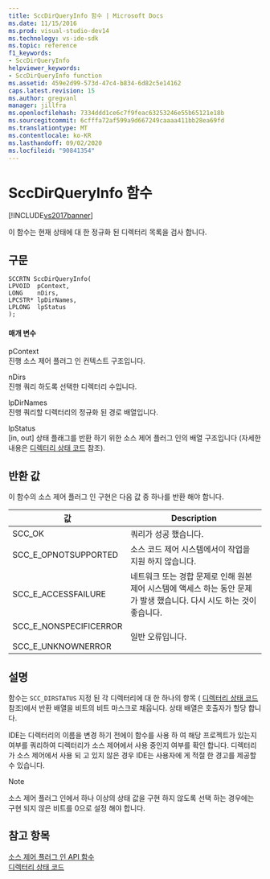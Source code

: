 ```yaml
---
title: SccDirQueryInfo 함수 | Microsoft Docs
ms.date: 11/15/2016
ms.prod: visual-studio-dev14
ms.technology: vs-ide-sdk
ms.topic: reference
f1_keywords:
- SccDirQueryInfo
helpviewer_keywords:
- SccDirQueryInfo function
ms.assetid: 459e2d99-573d-47c4-b834-6d82c5e14162
caps.latest.revision: 15
ms.author: gregvanl
manager: jillfra
ms.openlocfilehash: 7334ddd1ce6c7f9feac63253246e55b65121e18b
ms.sourcegitcommit: 6cfffa72af599a9d667249caaaa411bb28ea69fd
ms.translationtype: MT
ms.contentlocale: ko-KR
ms.lasthandoff: 09/02/2020
ms.locfileid: "90841354"
---
```

# <a name="sccdirqueryinfo-function"></a>SccDirQueryInfo 함수
[!INCLUDE[vs2017banner](../includes/vs2017banner.md)]

이 함수는 현재 상태에 대 한 정규화 된 디렉터리 목록을 검사 합니다.  
  
## <a name="syntax"></a>구문  
  
```cpp#  
SCCRTN SccDirQueryInfo(  
LPVOID  pContext,  
LONG    nDirs,  
LPCSTR* lpDirNames,  
LPLONG  lpStatus  
);  
```  
  
#### <a name="parameters"></a>매개 변수  
 pContext  
 진행 소스 제어 플러그 인 컨텍스트 구조입니다.  
  
 nDirs  
 진행 쿼리 하도록 선택한 디렉터리 수입니다.  
  
 lpDirNames  
 진행 쿼리할 디렉터리의 정규화 된 경로 배열입니다.  
  
 lpStatus  
 [in, out] 상태 플래그를 반환 하기 위한 소스 제어 플러그 인의 배열 구조입니다 (자세한 내용은 [디렉터리 상태 코드](../extensibility/directory-status-code-enumerator.md) 참조).  
  
## <a name="return-value"></a>반환 값  
 이 함수의 소스 제어 플러그 인 구현은 다음 값 중 하나를 반환 해야 합니다.  
  
|값|Description|  
|-----------|-----------------|  
|SCC_OK|쿼리가 성공 했습니다.|  
|SCC_E_OPNOTSUPPORTED|소스 코드 제어 시스템에서이 작업을 지원 하지 않습니다.|  
|SCC_E_ACCESSFAILURE|네트워크 또는 경합 문제로 인해 원본 제어 시스템에 액세스 하는 동안 문제가 발생 했습니다. 다시 시도 하는 것이 좋습니다.|  
|SCC_E_NONSPECIFICERROR<br /><br /> SCC_E_UNKNOWNERROR|일반 오류입니다.|  
  
## <a name="remarks"></a>설명  
 함수는 `SCC_DIRSTATUS` 지정 된 각 디렉터리에 대 한 하나의 항목 ( [디렉터리 상태 코드](../extensibility/directory-status-code-enumerator.md)참조)에서 반환 배열을 비트의 비트 마스크로 채웁니다. 상태 배열은 호출자가 할당 합니다.  
  
 IDE는 디렉터리의 이름을 변경 하기 전에이 함수를 사용 하 여 해당 프로젝트가 있는지 여부를 쿼리하여 디렉터리가 소스 제어에서 사용 중인지 여부를 확인 합니다. 디렉터리가 소스 제어에서 사용 되 고 있지 않은 경우 IDE는 사용자에 게 적절 한 경고를 제공할 수 있습니다.  
  
> [!NOTE]
> 소스 제어 플러그 인에서 하나 이상의 상태 값을 구현 하지 않도록 선택 하는 경우에는 구현 되지 않은 비트를 0으로 설정 해야 합니다.  
  
## <a name="see-also"></a>참고 항목  
 [소스 제어 플러그 인 API 함수](../extensibility/source-control-plug-in-api-functions.md)   
 [디렉터리 상태 코드](../extensibility/directory-status-code-enumerator.md)

